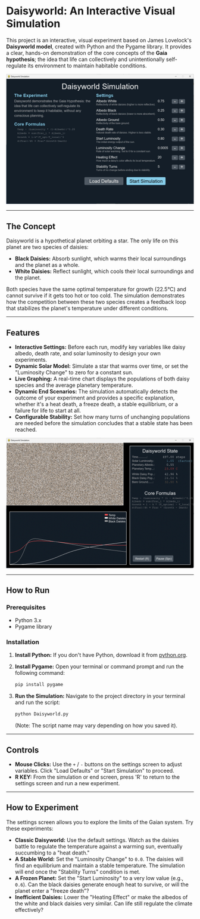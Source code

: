 # Daisyworld: An Interactive Visual Simulation
 
This project is an interactive, visual experiment based on James Lovelock's **Daisyworld model**, created with Python and the Pygame library. It provides a clear, hands-on demonstration of the core concepts of the **Gaia hypothesis**; the idea that life can collectively and unintentionally self-regulate its environment to maintain habitable conditions.

![Daisyworld Simulation Set Vars](./Tweak%20Variables.jpg)

---

## The Concept

Daisyworld is a hypothetical planet orbiting a star. The only life on this planet are two species of daisies:

* **Black Daisies:** Absorb sunlight, which warms their local surroundings and the planet as a whole.
* **White Daisies:** Reflect sunlight, which cools their local surroundings and the planet.

Both species have the same optimal temperature for growth (22.5°C) and cannot survive if it gets too hot or too cold. The simulation demonstrates how the competition between these two species creates a feedback loop that stabilizes the planet's temperature under different conditions.

---

## Features

* **Interactive Settings:** Before each run, modify key variables like daisy albedo, death rate, and solar luminosity to design your own experiments.
* **Dynamic Solar Model:** Simulate a star that warms over time, or set the "Luminosity Change" to zero for a constant sun.
* **Live Graphing:** A real-time chart displays the populations of both daisy species and the average planetary temperature.
* **Dynamic End Scenarios:** The simulation automatically detects the outcome of your experiment and provides a specific explanation, whether it's a heat death, a freeze death, a stable equilibrium, or a failure for life to start at all.
* **Configurable Stability:** Set how many turns of unchanging populations are needed before the simulation concludes that a stable state has been reached.

![Daisyworld Simulation Screenshot](./DaisyWorld_Screenshot.gif)

---

## How to Run

### Prerequisites

* Python 3.x
* Pygame library

### Installation

1.  **Install Python:** If you don't have Python, download it from [python.org](https://www.python.org/downloads/).

2.  **Install Pygame:** Open your terminal or command prompt and run the following command:
    ```bash
    pip install pygame
    ```

3.  **Run the Simulation:** Navigate to the project directory in your terminal and run the script:
    ```bash
    python Daisyworld.py
    ```
    (Note: The script name may vary depending on how you saved it).

---

## Controls

* **Mouse Clicks:** Use the `+` / `-` buttons on the settings screen to adjust variables. Click "Load Defaults" or "Start Simulation" to proceed.
* **R KEY:** From the simulation or end screen, press 'R' to return to the settings screen and run a new experiment.

---

## How to Experiment

The settings screen allows you to explore the limits of the Gaian system. Try these experiments:

* **Classic Daisyworld:** Use the default settings. Watch as the daisies battle to regulate the temperature against a warming sun, eventually succumbing to a "heat death."
* **A Stable World:** Set the "Luminosity Change" to `0.0`. The daisies will find an equilibrium and maintain a stable temperature. The simulation will end once the "Stability Turns" condition is met.
* **A Frozen Planet:** Set the "Start Luminosity" to a very low value (e.g., `0.6`). Can the black daisies generate enough heat to survive, or will the planet enter a "freeze death"?
* **Inefficient Daisies:** Lower the "Heating Effect" or make the albedos of the white and black daisies very similar. Can life still regulate the climate effectively?
